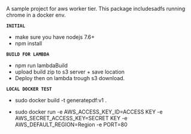 A sample project for aws worker tier. 
This package includesadfs running chrome in a docker env.

**`INITIAL`**
- make sure you have nodejs 7.6+
- npm install

**`BUILD FOR LAMBDA`**
- npm run lambdaBuild
- upload build zip to s3 server + save location
- Deploy then on lambda trough s3 download.

**`LOCAL DOCKER TEST`**
* sudo docker build -t generatepdf:v1 .

* sudo docker run 
-e AWS_ACCESS_KEY_ID=ACCESS KEY 
-e AWS_SECRET_ACCESS_KEY=SECRET KEY 
-e AWS_DEFAULT_REGION=Region 
-e PORT=80 

